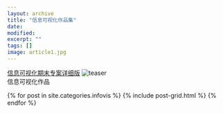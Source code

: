 ```yaml
---
layout: archive
title: "信息可视化作品集"
date: 
modified:
excerpt: ""
tags: []
image: article1.jpg
---
```

[信息可视化期末专案详细版](https://luojihao.github.io/infovis/%E4%BF%A1%E6%81%AF%E5%8F%AF%E8%A7%86%E5%8C%96%E6%9C%9F%E6%9C%AB%E4%B8%93%E6%A1%88/)
<img src="https://luojihao.github.io/images/infovishomework.png" alt="teaser" itemprop="image">
<br/>信息可视化作品
<div class="tiles">
{% for post in site.categories.infovis %}
  {% include post-grid.html %}
{% endfor %}
</div><!-- /.tiles 把所有categories 有 infovis 的列出来-->


